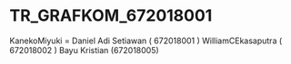 # TR_GRAFKOM_672018001
KanekoMiyuki = Daniel Adi Setiawan ( 672018001 )
WilliamCEkasaputra ( 672018002 )
Bayu Kristian (672018005)
